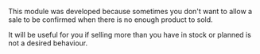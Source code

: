 This module was developed because sometimes you don't want to allow a sale to be confirmed when there is no enough product to sold.

It will be useful for you if selling more than you have in stock or planned is not a desired behaviour.
